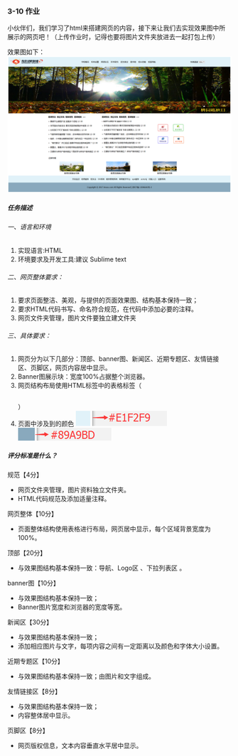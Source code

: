 ### 3-10 作业

小伙伴们，我们学习了html来搭建网页的内容，接下来让我们去实现效果图中所展示的网页吧！（上传作业时，记得也要将图片文件夹放进去一起打包上传）

效果图如下：
![示例](效果图.png)

##### 任务描述
###### 一、语言和环境
1. 实现语言:HTML
1. 环境要求及开发工具:建议 Sublime text

###### 二、网页整体要求：
1. 要求页面整洁、美观，与提供的页面效果图、结构基本保持一致；
1. 要求HTML代码书写、命名符合规范，在代码中添加必要的注释。
1. 网页文件夹管理，图片文件要独立建文件夹

###### 三、具体要求：  
1. 网页分为以下几部分：顶部、banner图、新闻区、近期专题区、友情链接区、页脚区，网页内容居中显示。
1. Banner图展示块：宽度100%占据整个浏览器。
1. 网页结构布局使用HTML标签中的表格标签（<table></table>）
1. 页面中涉及到的颜色
![示例](bgcolor1.jpg)
![示例](bgcolor2.jpg)

##### 评分标准是什么？
规范【4分】
- 网页文件夹管理，图片资料独立文件夹。
- HTML代码规范及添加适量注释。

网页整体【10分】
- 页面整体结构使用表格进行布局，网页居中显示，每个区域背景宽度为100%。

顶部【20分】
- 与效果图结构基本保持一致：导航、Logo区 、下拉列表区  。

banner图【10分】        
- 与效果图结构基本保持一致；
- Banner图片宽度和浏览器的宽度等宽。

新闻区【30分】
- 与效果图结构基本保持一致；
- 添加相应图片与文字，每项内容之间有一定距离以及颜色和字体大小设置。

近期专题区【10分】
- 与效果图结构基本保持一致；由图片和文字组成。

友情链接区【8分】
- 与效果图结构基本保持一致；
- 内容整体居中显示。

页脚区【8分】
- 网页版权信息，文本内容垂直水平居中显示。
